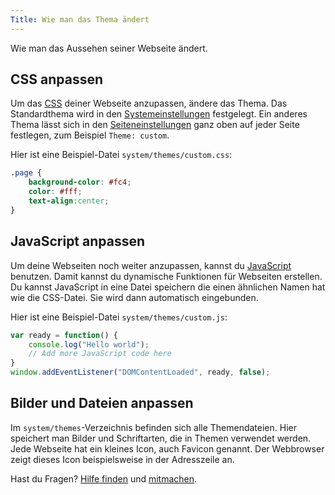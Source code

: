 ```yaml
---
Title: Wie man das Thema ändert
---
```

Wie man das Aussehen seiner Webseite ändert.

## CSS anpassen

Um das [CSS](https://www.w3schools.com/css/) deiner Webseite anzupassen, ändere das Thema. Das Standardthema wird in den [Systemeinstellungen](how-to-adjust-system#systemeinstellungen) festgelegt. Ein anderes Thema lässt sich in den [Seiteneinstellungen](how-to-adjust-system#seiteneinstellungen) ganz oben auf jeder Seite festlegen, zum Beispiel `Theme: custom`. 

Hier ist eine Beispiel-Datei `system/themes/custom.css`:

``` css
.page {
    background-color: #fc4;
    color: #fff;
    text-align:center; 
}
```

## JavaScript anpassen

Um deine Webseiten noch weiter anzupassen, kannst du [JavaScript](https://www.w3schools.com/js/) benutzen. Damit kannst du dynamische Funktionen für Webseiten erstellen. Du kannst JavaScript in eine Datei speichern die einen ähnlichen Namen hat wie die CSS-Datei. Sie wird dann automatisch eingebunden.

Hier ist eine Beispiel-Datei `system/themes/custom.js`:

``` javascript
var ready = function() {
	console.log("Hello world");
	// Add more JavaScript code here
}
window.addEventListener("DOMContentLoaded", ready, false);
```

## Bilder und Dateien anpassen

Im `system/themes`-Verzeichnis befinden sich alle Themendateien. Hier speichert man Bilder und Schriftarten, die in Themen verwendet werden. Jede Webseite hat ein kleines Icon, auch Favicon genannt. Der Webbrowser zeigt dieses Icon beispielsweise in der Adresszeile an.

Hast du Fragen? [Hilfe finden](.) und [mitmachen](contributing-guidelines).
